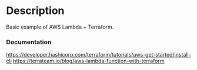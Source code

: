 # Description

Basic example of AWS Lambda + Terraform.

### Documentation

https://developer.hashicorp.com/terraform/tutorials/aws-get-started/install-cli
https://terrateam.io/blog/aws-lambda-function-with-terraform


